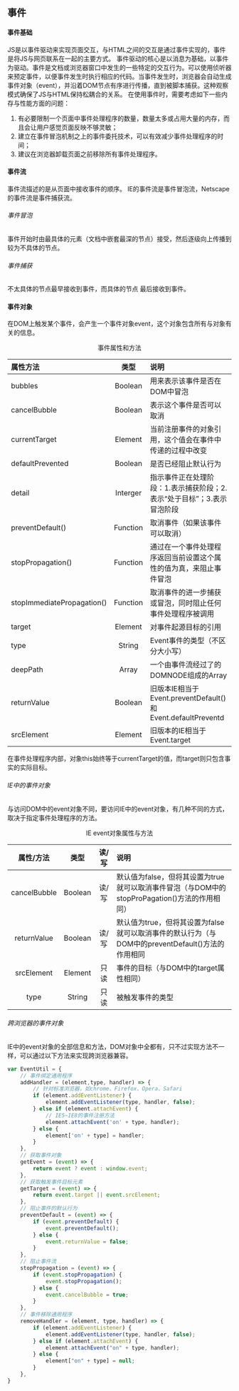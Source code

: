 ## 事件
#### 事件基础
JS是以事件驱动来实现页面交互，与HTML之间的交互是通过事件实现的，事件是将JS与网页联系在一起的主要方式。
事件驱动的核心是以消息为基础，以事件为驱动。事件是文档或浏览器窗口中发生的一些特定的交互行为。可以使用侦听器来预定事件，以便事件发生时执行相应的代码。当事件发生时，浏览器会自动生成事件对象（event），并沿着DOM节点有序进行传播，直到被脚本捕获。这种观察模式确保了JS与HTML保持松耦合的关系。
在使用事件时，需要考虑如下一些内存与性能方面的问题：
1. 有必要限制一个页面中事件处理程序的数量，数量太多或占用大量的内存，而且会让用户感觉页面反映不够灵敏；
2. 建立在事件冒泡机制之上的事件委托技术，可以有效减少事件处理程序的时间；
3. 建议在浏览器卸载页面之前移除所有事件处理程序。
#### 事件流
事件流描述的是从页面中接收事件的顺序。
IE的事件流是事件冒泡流，Netscape的事件流是事件捕获流。
###### 事件冒泡
事件开始时由最具体的元素（文档中嵌套最深的节点）接受，然后逐级向上传播到较为不具体的节点。
###### 事件捕获
不太具体的节点最早接收到事件，而具体的节点 最后接收到事件。
#### 事件对象
在DOM上触发某个事件，会产生一个事件对象event，这个对象包含所有与对象有关的信息。

<center>事件属性和方法 </center>

|属性方法|类型|说明|
|:----|:----:|:----|
|bubbles|Boolean|用来表示该事件是否在DOM中冒泡|
|cancelBubble|Boolean|表示这个事件是否可以取消|
|currentTarget|Element|当前注册事件的对象引用，这个值会在事件中传递的过程中改变|
|defaultPrevented|Boolean|是否已经阻止默认行为|
|detail|Interger|指示事件正在处理阶段：1.表示捕获阶段；2.表示“处于目标”；3.表示冒泡阶段|
|preventDefault()|Function|取消事件（如果该事件可以取消）|
|stopPropagation()|Function|通过在一个事件处理程序返回当前设置这个属性的值为真，来阻止事件冒泡|
|stopImmediatePropagation()|Function|取消事件的进一步捕获或冒泡，同时阻止任何事件处理程序被调用|
|target|Element|对事件起源目标的引用|
|type|String|Event事件的类型（不区分大小写）|
|deepPath|Array|一个由事件流经过了的DOMNODE组成的Array|
|returnValue|Boolean|旧版本IE相当于Event.preventDefault()和Event.defaultPreventd|
|srcElement|Element|旧版本的IE相当于Event.target|

在事件处理程序内部，对象this始终等于currentTarget的值，而target则只包含事实的实际目标。
###### IE中的事件对象
与访问DOM中的event对象不同，要访问IE中的event对象，有几种不同的方式，取决于指定事件处理程序的方法。

<center>IE event对象属性与方法</center>

|属性/方法|类型|读/写|说明|
|:----:|:----:|:----:|:----|
|cancelBubble|Boolean|读/写|默认值为false，但将其设置为true就可以取消事件冒泡（与DOM中的stopProPagation()方法的作用相同）|
|returnValue|Boolean|读/写|默认值为true，但将其设置为false就可以取消事件的默认行为（与DOM中的preventDefault()方法的作用相同|
|srcElement|Element|只读|事件的目标（与DOM中的target属性相同）|
|type|String|只读|被触发事件的类型|

###### 跨浏览器的事件对象
IE中的event对象的全部信息和方法，DOM对象中全都有，只不过实现方法不一样，可以通过以下方法来实现跨浏览器兼容。
```javascript
var EventUtil = {
    // 事件绑定通用程序
    addHandler = (element,type, handler) => {
        // 针对标准浏览器，如chrome、Firefox、Opera、Safari
        if (element.addEventListener) {
            element.addEventListener(type, handler, false);
        } else if (element.attachEvent) {
            // IE5~IE8的事件注册方法
            element.attachEvent('on' + type, handler);
        } else {
            element['on' + type] = handler;
        }
    },
    // 获取事件对象
    getEvent = (event) => {
        return event ? event : window.event;
    },
    // 获取触发事件目标元素
    getTarget = (event) => {
        return event.target || event.srcElement;
    },
    // 阻止事件的默认行为
    preventDefault = (event) => {
        if (event.preventDefault) {
            event.preventDefault();
        } else {
            event.returnValue = false;
        }
    },
    // 阻止事件流
    stopPropagation = (event) => {
        if (event.stopPropagation) {
            event.stopPropagation();
        } else {
            event.cancelBubble = true;
        }
    },
    // 事件移除通用程序
    removeHandler = (element, type, handler) => {
        if (element.addEventListener) { 
            element.addEventListener(type, handler, false);
        } else if (element.attachEvent) {
            element.attachEvent("on" + type, handler);
        } else {
            element["on" + type] = null;
        }    
    },
}
```

